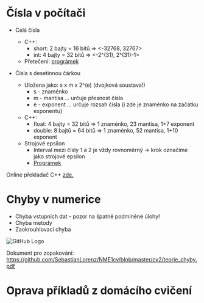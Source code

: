 # Čísla v počítači
* Celá čísla
  * C++:
    * short: 2 bajty = 16 bitů => <-32768, 32767>
    * int: 4 bajty = 32 bitů => <-2^(31), 2^(31)-1>
  * Přetečení: [prográmek](https://github.com/SebastianLorenz/NME1cv/blob/master/cv2/preteceni.cpp)

* Čísla s desetinnou čárkou
  * Uložena jako: s x m x 2^(e) (dvojková soustava!)
    * s - znaménko
    * m - mantisa ... určuje přesnost čísla
    * e - exponent ... určuje rozsah čísla (i zde je znaménko na začátku exponentu)
  * C++:
    * float: 4 bajty = 32 bitů => 1 znaménko, 23 mantisa, 1+7 exponent
    * double: 8 bajtů = 64 bitů => 1 znaménko, 52 mantisa, 1+10 exponent
  * Strojové epsilon
    * Interval mezi čísly 1 a 2 je vždy rovnoměrný -> krok označíme jako strojové epsilon
    * [Prográmek](https://github.com/SebastianLorenz/NME1cv/blob/master/cv2/strojove_epsilon.cpp)

Online překladač C++ [zde.](https://www.tutorialspoint.com/compile_cpp11_online.php)

# Chyby v numerice

* Chyba vstupních dat - pozor na špatně podmíněné úlohy!
* Chyba metody
* Zaokrouhlovací chyba

![GitHub Logo](/chyba.gif)

Dokument pro zopakování: https://github.com/SebastianLorenz/NME1cv/blob/master/cv2/teorie_chyby.pdf




# Oprava příkladů z domácího cvičení

